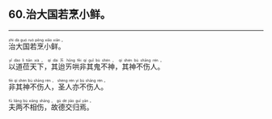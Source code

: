 ## 60.治大国若烹小鲜。
---


<ruby><rb> 治大国若烹小鲜。 </rb> <rt>zhì  dà  guó  ruò  pēng  xiǎo  xiān 。</rt></ruby>

<ruby><rb> 以道莅天下，其迨ㄞ哄非其鬼不神，其神不伤人。 </rb> <rt>yǐ  dào  lì  tiān  xià ， qí  dài ㄞ hōng  fēi  qí  guǐ  bù  shén ， qí  shén  bù  shāng  rén 。</rt></ruby>

<ruby><rb> 非其神不伤人，圣人亦不伤人。 </rb> <rt>fēi  qí  shén  bù  shāng  rén ， shèng  rén  yì  bù  shāng  rén 。</rt></ruby>

<ruby><rb> 夫两不相伤，故德交归焉。 </rb> <rt>fū  liǎng  bù  xiāng  shāng ， gù  dé  jiāo  guī  yān 。</rt></ruby>


